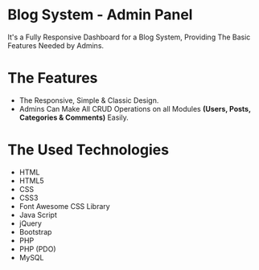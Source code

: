 # Blog System - Admin Panel
It's a Fully Responsive Dashboard for a Blog System, Providing The Basic Features Needed by Admins.

# The Features
* The Responsive, Simple & Classic Design.
* Admins Can Make All CRUD Operations on all Modules **(Users, Posts, Categories & Comments)** Easily.

# The Used Technologies
* HTML
* HTML5
* CSS
* CSS3
* Font Awesome CSS Library
* Java Script
* jQuery
* Bootstrap
* PHP
* PHP (PDO)
* MySQL
